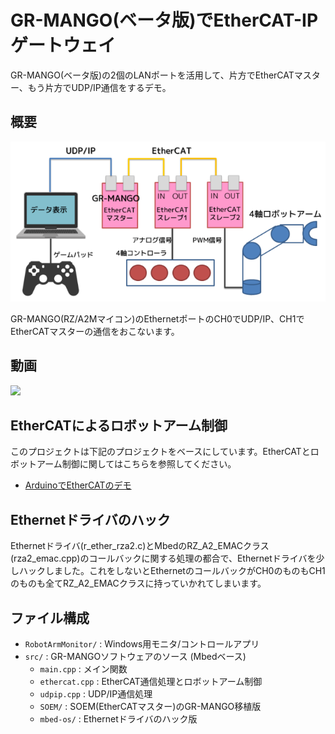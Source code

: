 # GR-MANGO(ベータ版)でEtherCAT-IPゲートウェイ

GR-MANGO(ベータ版)の2個のLANポートを活用して、片方でEtherCATマスター、もう片方でUDP/IP通信をするデモ。

## 概要
![全体図](overview.png)

GR-MANGO(RZ/A2Mマイコン)のEthernetポートのCH0でUDP/IP、CH1でEtherCATマスターの通信をおこないます。

## 動画
[![](https://img.youtube.com/vi/0t5lHCy8NLg/0.jpg)](https://www.youtube.com/watch?v=0t5lHCy8NLg)

## EtherCATによるロボットアーム制御
このプロジェクトは下記のプロジェクトをベースにしています。EtherCATとロボットアーム制御に関してはこちらを参照してください。

- [ArduinoでEtherCATのデモ](https://github.com/lipoyang/Arduino_de_EtherCAT)

## Ethernetドライバのハック

Ethernetドライバ(r_ether_rza2.c)とMbedのRZ_A2_EMACクラス(rza2_emac.cpp)のコールバックに関する処理の都合で、Ethernetドライバを少しハックしました。これをしないとEthernetのコールバックがCH0のものもCH1のものも全てRZ_A2_EMACクラスに持っていかれてしまいます。

## ファイル構成
- `RobotArmMonitor/` : Windows用モニタ/コントロールアプリ
- `src/` : GR-MANGOソフトウェアのソース (Mbedベース)
	- `main.cpp` : メイン関数
	- `ethercat.cpp` : EtherCAT通信処理とロボットアーム制御
	- `udpip.cpp` : UDP/IP通信処理
	- `SOEM/` : SOEM(EtherCATマスター)のGR-MANGO移植版
	- `mbed-os/` : Ethernetドライバのハック版

